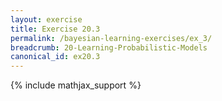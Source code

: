 ```yaml
---
layout: exercise
title: Exercise 20.3
permalink: /bayesian-learning-exercises/ex_3/
breadcrumb: 20-Learning-Probabilistic-Models
canonical_id: ex20.3
---
```


{% include mathjax_support %}
